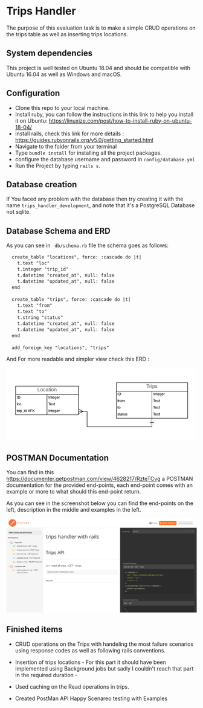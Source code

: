 
# Trips Handler

The purpose of this evaluation task is to make a simple CRUD operations on the trips table as well as inserting trips locations.

## System dependencies

This project is well tested on Ubuntu 18.04 and should be compatible with Ubuntu 16.04 as well as Windows and macOS.

## Configuration

* Clone this repo to your local machine.
* Install ruby, you can follow the instructions in this link to help you install it on Ubuntu:
<a> https://linuxize.com/post/how-to-install-ruby-on-ubuntu-18-04/</a>
* install rails, check this link for more details :
<a>https://guides.rubyonrails.org/v5.0/getting_started.html </a>
* Navigate to the folder from your terminal
* Type ``` bundle install ``` for installing all the project packages.
* configure the database username and password in ``` config/database.yml ```
* Run the Project by typing ``` rails s ```.

##  Database creation

If You faced any problem with the database then try creating it with the name ``` trips_handler_development ```, and note that it's a PostgreSQL Database not sqlite.

## Database Schema and ERD

As you can see in ``` db/schema.rb``` file the schema goes as follows:

```
  create_table "locations", force: :cascade do |t|
    t.text "loc"
    t.integer "trip_id"
    t.datetime "created_at", null: false
    t.datetime "updated_at", null: false
  end

  create_table "trips", force: :cascade do |t|
    t.text "from"
    t.text "to"
    t.string "status"
    t.datetime "created_at", null: false
    t.datetime "updated_at", null: false
  end

  add_foreign_key "locations", "trips"

```
And For more readable and simpler view check this ERD :

<img src= "Entity_Relationship_Diagram.png">

## POSTMAN Documentation

You can find in this <a>https://documenter.getpostman.com/view/4628217/RzteTCvg
</a> a POSTMAN documentation for the provided end-points, each end-point comes with an example or more to what should this end-point return.

As you can see in the screenshot below you can find the end-points on the left, description in the middle and examples in the left.

<img src="postman_example.png">

## Finished items

* CRUD operations on the Trips with handeling the most failure scenarios using response codes as well as following rails conventions.

* Insertion of trips locations - For this part it should have been implemented using Background jobs but sadly I couldn't reach that part in the required duration -

* Used caching on the Read operations in trips.

* Created PostMan API Happy Scenareo testing with Examples
